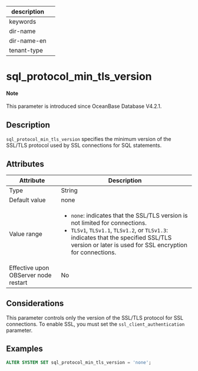 |description||
|---|---|
|keywords||
|dir-name||
|dir-name-en||
|tenant-type||

# sql_protocol_min_tls_version

<main id="notice" type='explain'>
  <h4>Note</h4>
  <p>This parameter is introduced since OceanBase Database V4.2.1. </p>
</main>

## Description

`sql_protocol_min_tls_version` specifies the minimum version of the SSL/TLS protocol used by SSL connections for SQL statements. 

## Attributes

| **Attribute** | **Description** |
| --- | --- |
| Type | String |
| Default value | none |
| Value range | <ul><li>`none`: indicates that the SSL/TLS version is not limited for connections.  </li><li>`TLSv1`, `TLSv1.1`, `TLSv1.2`, or `TLSv1.3`: indicates that the specified SSL/TLS version or later is used for SSL encryption for connections.</li></ul> |
| Effective upon OBServer node restart | No |

## Considerations

This parameter controls only the version of the SSL/TLS protocol for SSL connections. To enable SSL, you must set the `ssl_client_authentication` parameter. 

## Examples

```sql
ALTER SYSTEM SET sql_protocol_min_tls_version = 'none';
```
